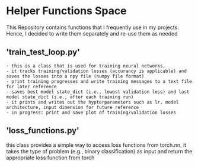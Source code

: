 # Helper Functions Space

This Repository contains functions that I frequently use in my projects. Hence, I decided to write them separately and re-use them as needed


## 'train_test_loop.py'
    - this is a class that is used for training neural networks,
    - it tracks training/validation losses (accurancy is applicable) and saves the losses into a npy file (numpy file format) 
    - print training progresses and write training messages to a text file for later reference
    - saves best model state_dict (i.e., lowest validation loss) and last model state_dict (i.e., after each training run)
    - it prints and writes out the hypterparameters such as lr, model architecture, input dimension for future reference
    - in progress: print and save plot of training/validation losses

## 'loss_functions.py'
this class provides a simple way to access loss functions from torch.nn, it takes the type of problem (e.g., binary classification) as input and return the appropriate loss function from torch


